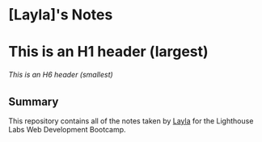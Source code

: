 # [Layla]'s Notes
# This is an H1 header (largest)
###### This is an H6 header (smallest)
## Summary 

This repository contains all of the notes taken by [Layla](https://github.com/Layla5) for the Lighthouse Labs Web Development Bootcamp.

